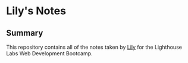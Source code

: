 # Lily's Notes

## Summary

This repository contains all of the notes taken by [Lily](https://github.com/lilyjwhitford) for the Lighthouse Labs Web Development Bootcamp.

